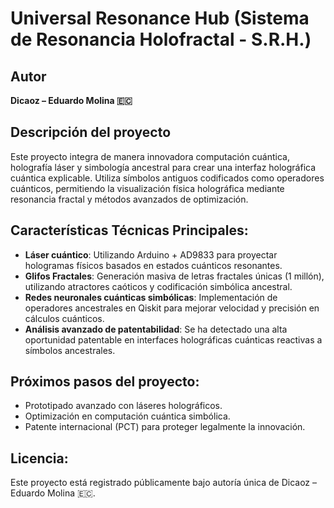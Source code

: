 # Universal Resonance Hub (Sistema de Resonancia Holofractal - S.R.H.)

## Autor
**Dicaoz – Eduardo Molina 🇪🇨**

## Descripción del proyecto
Este proyecto integra de manera innovadora computación cuántica, holografía láser y simbología ancestral para crear una interfaz holográfica cuántica explicable. Utiliza símbolos antiguos codificados como operadores cuánticos, permitiendo la visualización física holográfica mediante resonancia fractal y métodos avanzados de optimización.

## Características Técnicas Principales:
- **Láser cuántico**: Utilizando Arduino + AD9833 para proyectar hologramas físicos basados en estados cuánticos resonantes.
- **Glifos Fractales**: Generación masiva de letras fractales únicas (1 millón), utilizando atractores caóticos y codificación simbólica ancestral.
- **Redes neuronales cuánticas simbólicas**: Implementación de operadores ancestrales en Qiskit para mejorar velocidad y precisión en cálculos cuánticos.
- **Análisis avanzado de patentabilidad**: Se ha detectado una alta oportunidad patentable en interfaces holográficas cuánticas reactivas a símbolos ancestrales.

## Próximos pasos del proyecto:
- Prototipado avanzado con láseres holográficos.
- Optimización en computación cuántica simbólica.
- Patente internacional (PCT) para proteger legalmente la innovación.

## Licencia:
Este proyecto está registrado públicamente bajo autoría única de Dicaoz – Eduardo Molina 🇪🇨.
